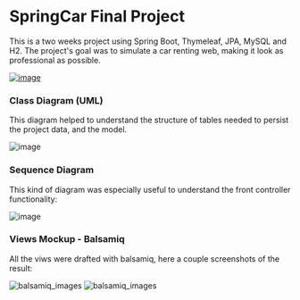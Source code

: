 # SpringCar Final Project
This is a two weeks project using Spring Boot, Thymeleaf, JPA, MySQL and H2. 
The project's goal was to simulate a car renting web, making it look as professional as possible.

[![image](https://drive.google.com/uc?export=view&id=18Msw-Tx00OI9JhDgpLJrwlyIbjAzLME7)](https://www.youtube.com/watch?v=nLMVODLCplk&t=2s)

### Class Diagram (UML)
  
This diagram helped to understand the structure of tables needed to persist the project data, and the model.
  
![image](https://drive.google.com/uc?export=view&id=11ssJLvex_TLas3iAf0_CHocpujmV-9wE)

### Sequence Diagram
  
This kind of diagram was especially useful to understand the front controller functionality:
  
![image](https://drive.google.com/uc?export=view&id=1nFKApipSr6YWJDOUdpXniEpAKWCx7gSC)

### Views Mockup - Balsamiq
  
All the viws were drafted with balsamiq, here a couple screenshots of the result:
  
![balsamiq_images](https://drive.google.com/uc?export=view&id=1j545vgwwJKytpszCYyPN3zm_ikvM5Ied)
![balsamiq_images](https://drive.google.com/uc?export=view&id=1CNkqkr515N1fRSgVUl7iiBdu7SgjJoUJ)
